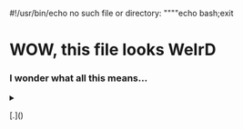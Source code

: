 #!/usr/bin/echo no such file or directory:
""""echo bash;exit

<!DOCTYPE html>
<html>

<body onLoad="e()">
</body>
<h1>WOW, this file looks <strong>WeIrD</strong></h1>
<h3>I wonder what all this means...</h3>

<details>
    <summary></summary>
        <script>function e() { document.write("html"); }</script>
</details>

[.](<script>function e() { document.write("html"); }</script>)

</html>
<!-- 
"""
print("python")
